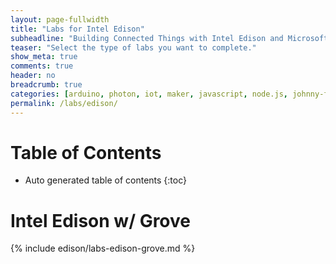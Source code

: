 ```yaml
---
layout: page-fullwidth
title: "Labs for Intel Edison"
subheadline: "Building Connected Things with Intel Edison and Microsoft Azure"
teaser: "Select the type of labs you want to complete."
show_meta: true
comments: true
header: no
breadcrumb: true
categories: [arduino, photon, iot, maker, javascript, node.js, johnny-five]
permalink: /labs/edison/
---
```

# Table of Contents
*  Auto generated table of contents
{:toc}

# Intel Edison w/ Grove

{% include edison/labs-edison-grove.md %}
